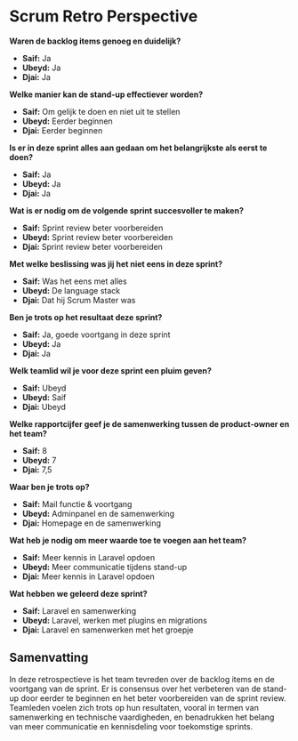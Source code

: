 # Scrum Retro Perspective

**Waren de backlog items genoeg en duidelijk?**  
- **Saif:** Ja  
- **Ubeyd:** Ja  
- **Djai:** Ja  

**Welke manier kan de stand-up effectiever worden?**  
- **Saif:** Om gelijk te doen en niet uit te stellen  
- **Ubeyd:** Eerder beginnen  
- **Djai:** Eerder beginnen  

**Is er in deze sprint alles aan gedaan om het belangrijkste als eerst te doen?**  
- **Saif:** Ja  
- **Ubeyd:** Ja  
- **Djai:** Ja  

**Wat is er nodig om de volgende sprint succesvoller te maken?**  
- **Saif:** Sprint review beter voorbereiden  
- **Ubeyd:** Sprint review beter voorbereiden  
- **Djai:** Sprint review beter voorbereiden  

**Met welke beslissing was jij het niet eens in deze sprint?**  
- **Saif:** Was het eens met alles  
- **Ubeyd:** De language stack  
- **Djai:** Dat hij Scrum Master was  

**Ben je trots op het resultaat deze sprint?**  
- **Saif:** Ja, goede voortgang in deze sprint  
- **Ubeyd:** Ja  
- **Djai:** Ja  

**Welk teamlid wil je voor deze sprint een pluim geven?**  
- **Saif:** Ubeyd  
- **Ubeyd:** Saif  
- **Djai:** Ubeyd  

**Welke rapportcijfer geef je de samenwerking tussen de product-owner en het team?**  
- **Saif:** 8  
- **Ubeyd:** 7  
- **Djai:** 7,5  

**Waar ben je trots op?**  
- **Saif:** Mail functie & voortgang  
- **Ubeyd:** Adminpanel en de samenwerking  
- **Djai:** Homepage en de samenwerking  

**Wat heb je nodig om meer waarde toe te voegen aan het team?**  
- **Saif:** Meer kennis in Laravel opdoen  
- **Ubeyd:** Meer communicatie tijdens stand-up  
- **Djai:** Meer kennis in Laravel opdoen  

**Wat hebben we geleerd deze sprint?**  
- **Saif:** Laravel en samenwerking  
- **Ubeyd:** Laravel, werken met plugins en migrations  
- **Djai:** Laravel en samenwerken met het groepje  

## Samenvatting
In deze retrospectieve is het team tevreden over de backlog items en de voortgang van de sprint. Er is consensus over het verbeteren van de stand-up door eerder te beginnen en het beter voorbereiden van de sprint review. Teamleden voelen zich trots op hun resultaten, vooral in termen van samenwerking en technische vaardigheden, en benadrukken het belang van meer communicatie en kennisdeling voor toekomstige sprints.
